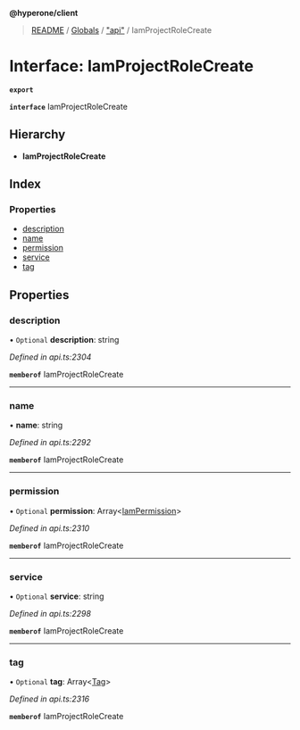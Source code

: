 **@hyperone/client**

> [README](../README.md) / [Globals](../globals.md) / ["api"](../modules/_api_.md) / IamProjectRoleCreate

# Interface: IamProjectRoleCreate

**`export`** 

**`interface`** IamProjectRoleCreate

## Hierarchy

* **IamProjectRoleCreate**

## Index

### Properties

* [description](_api_.iamprojectrolecreate.md#description)
* [name](_api_.iamprojectrolecreate.md#name)
* [permission](_api_.iamprojectrolecreate.md#permission)
* [service](_api_.iamprojectrolecreate.md#service)
* [tag](_api_.iamprojectrolecreate.md#tag)

## Properties

### description

• `Optional` **description**: string

*Defined in api.ts:2304*

**`memberof`** IamProjectRoleCreate

___

### name

•  **name**: string

*Defined in api.ts:2292*

**`memberof`** IamProjectRoleCreate

___

### permission

• `Optional` **permission**: Array\<[IamPermission](_api_.iampermission.md)>

*Defined in api.ts:2310*

**`memberof`** IamProjectRoleCreate

___

### service

• `Optional` **service**: string

*Defined in api.ts:2298*

**`memberof`** IamProjectRoleCreate

___

### tag

• `Optional` **tag**: Array\<[Tag](_api_.tag.md)>

*Defined in api.ts:2316*

**`memberof`** IamProjectRoleCreate
